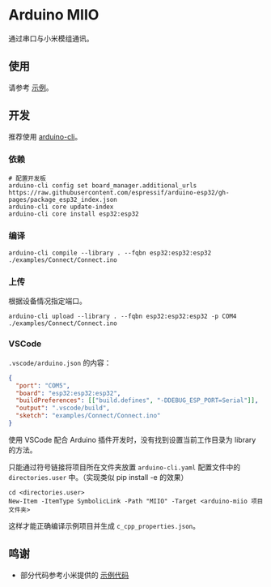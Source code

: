 # Arduino MIIO

通过串口与小米模组通讯。

## 使用

请参考 [示例](examples/Basic/Basic.ino)。

## 开发

推荐使用 [arduino-cli](https://arduino.github.io/arduino-cli/)。

### 依赖

```shell
# 配置开发板
arduino-cli config set board_manager.additional_urls https://raw.githubusercontent.com/espressif/arduino-esp32/gh-pages/package_esp32_index.json
arduino-cli core update-index
arduino-cli core install esp32:esp32
```

### 编译

`arduino-cli compile --library . --fqbn esp32:esp32:esp32 ./examples/Connect/Connect.ino`

### 上传

根据设备情况指定端口。

`arduino-cli upload --library . --fqbn esp32:esp32:esp32 -p COM4 ./examples/Connect/Connect.ino`

### VSCode

`.vscode/arduino.json` 的内容：

```json
{
  "port": "COM5",
  "board": "esp32:esp32:esp32",
  "buildPreferences": [["build.defines", "-DDEBUG_ESP_PORT=Serial"]],
  "output": ".vscode/build",
  "sketch": "examples/Connect/Connect.ino"
}
```

使用 VSCode 配合 Arduino 插件开发时，没有找到设置当前工作目录为 library 的方法。

只能通过符号链接将项目所在文件夹放置 `arduino-cli.yaml` 配置文件中的 `directories.user` 中。（实现类似 pip install -e 的效果）

```pwsh
cd <directories.user>
New-Item -ItemType SymbolicLink -Path "MIIO" -Target <arduino-miio 项目文件夹>
```

这样才能正确编译示例项目并生成 `c_cpp_properties.json`。

## 鸣谢

- 部分代码参考小米提供的 [示例代码](https://iot.mi.com/v2/new/doc/resources-and-services/personal-developer/embedded-dev#MCU%20程序开发)
